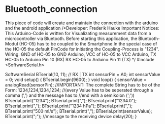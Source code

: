 # Bluetooth_connection
This piece of code will create and maintain the connection with the arduino and the android application
/*Developer: Frederik Hauke
Important Notices:
This Arduino-Code is written for Visualizating measurement data from a microcontroller via Bluetooth.
Before starting this application, the Bluetooth-Modul (HC-05) has to be coupled to the Smartphone.In the special case of the HC-05 the default PinCode for initiating the Coupling-Process is "1234".
Wiring: GND of HC-05 to GND Arduino, VCC of HC-05 to VCC Arduino, TX HC-05 to Arduino Pin 10 (RX) RX HC-05 to Arduino Pin 11 (TX) */
#include <SoftwareSerial.h>

SoftwareSerial BTserial(10, 11); // RX | TX
int sensorPin = A0;
int sensorValue = 0;
void setup() {
  BTserial.begin(9600); 
 }
void loop() {
  sensorValue = analogRead(sensorPin);
  //IMPORTANT: The complete String has to be of the Form: 1234,1234,1234,1234;
  //(every Value has to be seperated through a comma (',') and the message has to
  //end with a semikolon (';'))
  BTserial.print("1234");
  BTserial.print(",");
  BTserial.print("1234.0");
  BTserial.print(",");
  BTserial.print("1234 hPa");
  BTserial.print(",");
  BTserial.print("500 ml/s");
  BTserial.print(",");
  BTserial.print(sensorValue);
  BTserial.print(";");
  //message to the receiving device
  delay(20);
}
